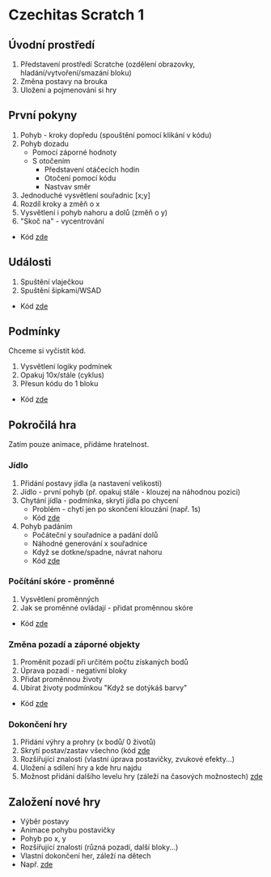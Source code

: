 # Czechitas Scratch 1
## Úvodní prostředí
1. Představení prostředí Scratche (ozdělení obrazovky, hladání/vytvoření/smazání bloku)
2. Změna postavy na brouka
3. Uložení a pojmenování si hry
## První pokyny
1. Pohyb - kroky dopředu (spouštění pomocí klikání v kódu)
2. Pohyb dozadu
   - Pomocí záporné hodnoty
   - S otočením
     - Představení otáčecích hodin
     - Otočení pomocí kódu
     - Nastvav směr
3. Jednoduché vysvětlení souřadnic [x;y]
4. Rozdíl kroky a změň o x
5. Vysvětlení i pohyb nahoru a dolů (změň o y)
6. "Skoč na" - vycentrování
- Kód [zde](https://scratch.mit.edu/projects/581902949/editor/)
## Události
1. Spuštění vlaječkou
2. Spuštění šipkami/WSAD
- Kód [zde](https://scratch.mit.edu/projects/581905069/editor/)
## Podmínky
Chceme si vyčistit kód.
1. Vysvětlení logiky podmínek
2. Opakuj 10x/stále (cyklus)
3. Přesun kódu do 1 bloku
- Kód [zde](https://scratch.mit.edu/projects/581907071/editor)
## Pokročilá hra
Zatím pouze animace, přidáme hratelnost.
### Jídlo
1. Přidání postavy jídla (a nastavení velikosti)
2. Jídlo - první pohyb (př. opakuj stále - klouzej na náhodnou pozici)
3. Chytání jídla - podmínka, skrytí jídla po chycení
   - Problém - chytí jen po skončení klouzání (např. 1s)
   - Kód [zde](https://scratch.mit.edu/projects/581908117/editor)
4. Pohyb padáním
   - Počáteční y souřadnice a padání dolů
   - Náhodné generování x souřadnice
   - Když se dotkne/spadne, návrat nahoru
   - Kód [zde](https://scratch.mit.edu/projects/581909281/editor)
### Počítání skóre - proměnné
1. Vysvětlení proměnných
2. Jak se proměnné ovládají - přidat proměnnou skóre
- Kód [zde](https://scratch.mit.edu/projects/581910887/editor/)
### Změna pozadí a záporné objekty
1. Proměnit pozadí při určitém počtu získaných bodů
2. Úprava pozadí - negativní bloky
3. Přidat proměnnou životy
4. Ubírat životy podmínkou "Když se dotýkáš barvy"
- Kód [zde](https://scratch.mit.edu/projects/581911374/editor/)
### Dokončení hry
1. Přidání výhry a prohry (x bodů/ 0 životů)
2. Skrytí postav/zastav všechno (kód [zde](https://scratch.mit.edu/projects/581916433/editor/)
3. Rozšiřující znalosti (vlastní úprava postavičky, zvukové efekty...)
4. Uložení a sdílení hry a kde hru najdu
5. Možnost přidání dalšího levelu hry (záleží na časových možnostech) [zde](https://scratch.mit.edu/projects/581999419/editor/)
## Založení nové hry
- Výběr postavy
- Animace pohybu postavičky
- Pohyb po x, y
- Rozšiřující znalosti (různá pozadí, další bloky...)
- Vlastní dokončení her, záleží na dětech
- Např. [zde](https://scratch.mit.edu/projects/581917993/editor/)
